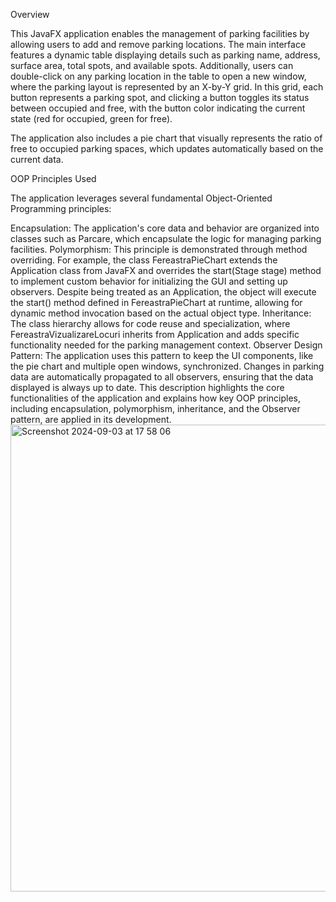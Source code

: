 Overview

This JavaFX application enables the management of parking facilities by allowing users to add and remove parking locations. The main interface features a dynamic table displaying details such as parking name, address, surface area, total spots, and available spots. Additionally, users can double-click on any parking location in the table to open a new window, where the parking layout is represented by an X-by-Y grid. In this grid, each button represents a parking spot, and clicking a button toggles its status between occupied and free, with the button color indicating the current state (red for occupied, green for free).

The application also includes a pie chart that visually represents the ratio of free to occupied parking spaces, which updates automatically based on the current data.

OOP Principles Used

The application leverages several fundamental Object-Oriented Programming principles:

Encapsulation: The application's core data and behavior are organized into classes such as Parcare, which encapsulate the logic for managing parking facilities.
Polymorphism: This principle is demonstrated through method overriding. For example, the class FereastraPieChart extends the Application class from JavaFX and overrides the start(Stage stage) method to implement custom behavior for initializing the GUI and setting up observers. Despite being treated as an Application, the object will execute the start() method defined in FereastraPieChart at runtime, allowing for dynamic method invocation based on the actual object type.
Inheritance: The class hierarchy allows for code reuse and specialization, where FereastraVizualizareLocuri inherits from Application and adds specific functionality needed for the parking management context.
Observer Design Pattern: The application uses this pattern to keep the UI components, like the pie chart and multiple open windows, synchronized. Changes in parking data are automatically propagated to all observers, ensuring that the data displayed is always up to date.
This description highlights the core functionalities of the application and explains how key OOP principles, including encapsulation, polymorphism, inheritance, and the Observer pattern, are applied in its development.
<img width="747" alt="Screenshot 2024-09-03 at 17 58 06" src="https://github.com/user-attachments/assets/b5ed7e3f-cf98-41b7-8962-c82824e16b36">
